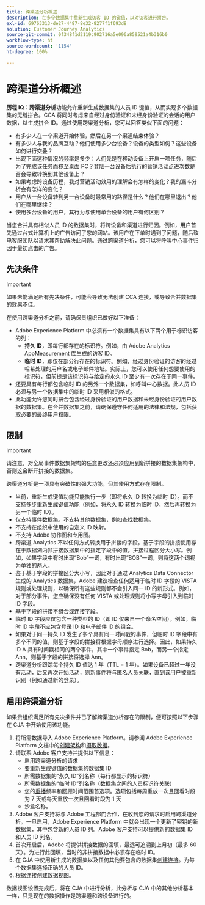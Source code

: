 ```yaml
---
title: 跨渠道分析概述
description: 在多个数据集中重新生成访客 ID 的键值，以对访客进行拼合。
exl-id: 69763313-de27-4487-8e32-8277f1f693d8
solution: Customer Journey Analytics
source-git-commit: 0f348f1d2119c902716a5e096a859521a4b316b0
workflow-type: ht
source-wordcount: '1154'
ht-degree: 100%

---
```


# 跨渠道分析概述

**历程 IQ：跨渠道分析**&#x200B;功能允许重新生成数据集的人员 ID 键值，从而实现多个数据集的无缝拼合。CCA 将同时考虑来自经过身份验证和未经身份验证的会话的用户数据，以生成拼合 ID。通过使用跨渠道分析，您可以回答类似下面的问题：

* 有多少人在一个渠道开始体验，然后在另一个渠道结束体验？
* 有多少人与我的品牌互动？他们使用多少台设备？设备的类型如何？这些设备如何进行交叠？
* 出现下面这种情况的频率是多少：人们先是在移动设备上开启一项任务，随后为了完成该任务而移至桌面 PC？登陆一台设备后执行的营销活动点进次数是否会导致转换到其他设备上？
* 如果考虑跨设备历程，我对营销活动效用的理解会有怎样的变化？我的漏斗分析会有怎样的变化？
* 用户从一台设备转到另一台设备时最常用的路径是什么？他们在哪里退出？他们在哪里继续？
* 使用多台设备的用户，其行为与使用单台设备的用户有何区别？

当您合并具有相似人员 ID 的数据集时，将跨设备和渠道进行归因。例如，用户首先通过台式计算机上的广告访问了您的网站。该用户在下单时遇到了问题，随后致电客服团队以请求其帮助解决此问题。通过跨渠道分析，您可以将呼叫中心事件归因于最初点击的广告。

## 先决条件

>[!IMPORTANT]
>
>如果未能满足所有先决条件，可能会导致无法创建 CCA 连接，或导致合并数据集的效果不佳。

在使用跨渠道分析之前，请确保贵组织已做好以下准备：

* Adobe Experience Platform 中必须有一个数据集具有以下两个用于标识访客的列：
   * **持久 ID**，即每行都存在的标识符。例如，由 Adobe Analytics AppMeasurement 库生成的访客 ID。
   * **临时 ID**，即仅在部分行存在的标识符。例如，经过身份验证的访客的经过哈希处理的用户名或电子邮件地址。实际上，您可以使用任何想要使用的标识符，但前提是该标识符与给定的永久 ID 至少有一次存在于同一事件。
* 还要具有每行都包含临时 ID 的另外一个数据集，如呼叫中心数据。此人员 ID 必须与另一个数据集中的临时 ID 采用相似的格式。
* 此功能允许您同时拼合包含经过身份验证的用户数据和未经身份验证的用户数据的数据集。在合并数据集之前，请确保遵守任何适用的法律和法规，包括获取必要的最终用户权限。

## 限制

>[!IMPORTANT]
>
>请注意，对全局事件数据集架构的任意更改还必须应用到新拼接的数据集架构中，否则这会断开拼接的数据集。

跨渠道分析是一项具有突破性的强大功能，但其使用方式存在限制。

* 当前，重新生成键值功能只能执行一步（即将永久 ID 转换为临时 ID）。而不支持多步重新生成键值功能（例如，将永久 ID 转换为临时 ID，然后再转换为另一个临时 ID）。
* 仅支持事件数据集。不支持其他数据集，例如查找数据集。
* 不支持在组织中使用的自定义 ID 映射。
* 不支持 Adobe 协作图和专用图。
* 跨渠道 Analytics 不以任何方式转换用于拼接的字段。基于字段的拼接使用存在于数据湖内非拼接数据集中的指定字段中的值。拼接过程区分大小写。例如，如果字段中有时出现“Bob”一词，有时出现“BOB”一词，则将这两个词视为单独的两人。
* 鉴于基于字段的拼接区分大小写，因此对于通过 Analytics Data Connector 生成的 Analytics 数据集，Adobe 建议检查任何适用于临时 ID 字段的 VISTA 规则或处理规则，以确保所有这些规则都不会引入同一 ID 的新形式。例如，对于部分事件，您应确保没有任何 VISTA 或处理规则将小写字母引入到临时 ID 字段。
* 基于字段的拼接不组合或连接字段。
* 临时 ID 字段应仅包含一种类型的 ID（即 ID 仅来自一个命名空间）。例如，临时 ID 字段不应包含登录 ID 和电子邮件 ID 的组合。
* 如果对于同一持久 ID 发生了多个具有同一时间戳的事件，但临时 ID 字段中有多个不同的值，则基于字段的拼接将根据字母顺序进行选择。因此，如果持久 ID A 具有时间戳相同的两个事件，其中一个事件指定 Bob，而另一个指定 Ann，则基于字段的拼接将选择 Ann。
* 跨渠道分析跟踪每个持久 ID 值达 1 年（TTL = 1 年）。如果设备已超过一年没有活动，后又再次开始活动，则新事件将与匿名人员关联，直到该用户被重新识别（例如通过新的登录）。


## 启用跨渠道分析

如果贵组织满足所有先决条件并已了解跨渠道分析存在的限制，便可按照以下步骤在 CJA 中开始使用该功能。

1. 将所需数据导入 Adobe Experience Platform。请参阅 Adobe Experience Platform 文档中的[创建架构](https://experienceleague.adobe.com/docs/experience-platform/xdm/tutorials/create-schema-ui.html?lang=zh-Hans)和[摄取数据](https://experienceleague.adobe.com/docs/experience-platform/ingestion/home.html?lang=zh-Hans)。
1. 请联系 Adobe 客户支持并提供以下信息：
   * 启用跨渠道分析的请求
   * 要重新生成键值的数据集的数据集 ID
   * 所需数据集的“永久 ID”列名称（每行都显示的标识符）
   * 所需数据集的“临时 ID”列名称（数据集之间的人员标识符关联）
   * 您的[重播](replay.md)频率和回顾时间范围首选项。选项包括每周重放一次且回看时段为 7 天或每天重放一次且回看时段为 1 天
   * 沙盒名称。
1. Adobe 客户支持将与 Adobe 工程部门合作，在收到您的请求时启用跨渠道分析。一旦启用，Adobe Experience Platform 中就会出现一个更新了密钥的新数据集，其中包含新的人员 ID 列。Adobe 客户支持可以提供新的数据集 ID 和人员 ID 列名。
1. 首次开启后，Adobe 将提供拼接数据的回填，最远可追溯到上月初（最多 60 天）。为进行此回填，当时的非拼接数据中必须存在临时 ID。
1. 在 CJA 中使用新生成的数据集以及任何其他要包含的数据集[创建连接](../create-connection.md)。为每个数据集选择正确的人员 ID。
1. 根据连接[创建数据视图](/help/data-views/create-dataview.md)。

<!-- To do: Paragraph on backfill once product and marketing determine the best way forward. -->

数据视图设置完成后，将在 CJA 中进行分析，此分析与 CJA 中的其他分析基本一样，只是现在的数据操作是跨渠道和跨设备进行的。
